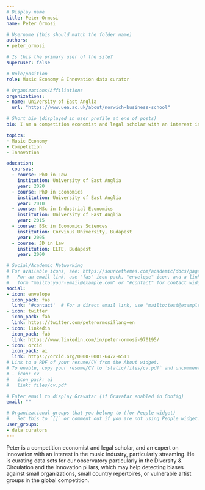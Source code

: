 ```yaml
---
# Display name
title: Peter Ormosi
name: Peter Ormosi

# Username (this should match the folder name)
authors:
- peter_ormosi

# Is this the primary user of the site?
superuser: false

# Role/position
role: Music Economy & Innovation data curator

# Organizations/Affiliations
organizations:
- name: University of East Anglia
  url: "https://www.uea.ac.uk/about/norwich-business-school"

# Short bio (displayed in user profile at end of posts)
bio: I am a competition economist and legal scholar with an interest in the music economy.

topics:
- Music Economy
- Competition
- Innovation

education:
  courses:
  - course: PhD in Law
    institution: University of East Anglia
    year: 2020
  - course: PhD in Economics
    institution: University of East Anglia
    year: 2010
  - course: MSc in Industrial Economics
    institution: University of East Anglia
    year: 2015
  - course: BSc in Economics Sciences
    institution: Corvinus University, Budapest
    year: 2005
  - course: JD in Law
    institution: ELTE, Budapest
    year: 2000

# Social/Academic Networking
# For available icons, see: https://sourcethemes.com/academic/docs/page-builder/#icons
#   For an email link, use "fas" icon pack, "envelope" icon, and a link in the
#   form "mailto:your-email@example.com" or "#contact" for contact widget.
social:
- icon: envelope
  icon_pack: fas
  link: '#contact'  # For a direct email link, use "mailto:test@example.org".
- icon: twitter
  icon_pack: fab
  link: https://twitter.com/peterormosi?lang=en
- icon: linkedin
  icon_pack: fab
  link: https://www.linkedin.com/in/peter-ormosi-970195/
- icon: orcid
  icon_pack: ai
  link: https://orcid.org/0000-0001-6472-6511
# Link to a PDF of your resume/CV from the About widget.
# To enable, copy your resume/CV to `static/files/cv.pdf` and uncomment the lines below.
# - icon: cv
#   icon_pack: ai
#   link: files/cv.pdf

# Enter email to display Gravatar (if Gravatar enabled in Config)
email: ""

# Organizational groups that you belong to (for People widget)
#   Set this to `[]` or comment out if you are not using People widget.
user_groups:
- data curators
---
```


Peter is a competition economist and legal scholar, and an expert on innovation with an interest in the music industry, particularly streaming.  He is curating data sets for our observatory particularly in the Diversity & Circulation and the Innovation pillars, which may help detecting biases against small organizations, small country repertoires, or vulnerable artist groups in the global competition.

